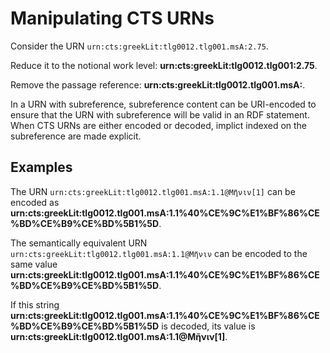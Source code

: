 

# Manipulating CTS URNs #

Consider the URN <code concordion:set="#point">urn:cts:greekLit:tlg0012.tlg001.msA:2.75</code>.

Reduce it to the notional work level:   <strong concordion:assertEquals="reduceToWork(#point)">urn:cts:greekLit:tlg0012.tlg001:2.75</strong>.

Remove the passage reference:  <strong concordion:assertEquals="urnWithoutPassage(#point)">urn:cts:greekLit:tlg0012.tlg001.msA:</strong>.

In a URN with subreference, subreference content can be URI-encoded to ensure that the URN with subreference will be valid in an RDF statement.   When CTS URNs are either encoded or decoded, implict indexed on the subreference are made explicit.

## Examples ##


The URN
<code concordion:set="#sub">urn:cts:greekLit:tlg0012.tlg001.msA:1.1@Μῆνιν[1]</code> can be encoded as <strong  concordion:assertEquals="encoded(#sub)">urn:cts:greekLit:tlg0012.tlg001.msA:1.1%40%CE%9C%E1%BF%86%CE%BD%CE%B9%CE%BD%5B1%5D</strong>.  


The semantically equivalent URN
<code concordion:set="#implied">urn:cts:greekLit:tlg0012.tlg001.msA:1.1@Μῆνιν</code> can be encoded to the same value <strong  concordion:assertEquals="encoded(#implied)">urn:cts:greekLit:tlg0012.tlg001.msA:1.1%40%CE%9C%E1%BF%86%CE%BD%CE%B9%CE%BD%5B1%5D</strong>.  

If this string <strong concordion:set="#encoded">urn:cts:greekLit:tlg0012.tlg001.msA:1.1%40%CE%9C%E1%BF%86%CE%BD%CE%B9%CE%BD%5B1%5D</strong> is decoded, its value is <strong concordion:assertEquals="decode(#encoded)">urn:cts:greekLit:tlg0012.tlg001.msA:1.1@Μῆνιν[1]</strong>.





